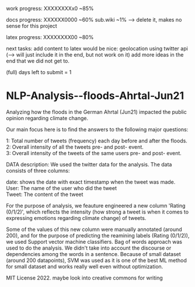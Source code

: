 work progress:
XXXXXXXXx0 ~85%

docs progress:
XXXXXX0000 ~60%
sub.wiki ~1% --> delete it, makes no sense for this project

latex progress:
XXXXXXXX00 ~80%

next tasks: add content to latex
would be nice: geolocation using twitter api (--> will just include it in the end, but not work on it)
add more ideas in the end that we did not get to.

(full) days left to submit = 1
# NLP-Analysis--floods-Ahrtal-Jun21
Analyzing how the floods in the German Ahrtal (Jun21) impacted the public opinion regarding climate change.

Our main focus here is to find the answers to the following major questions:

1: Total number of tweets (frequency) each day before and after the floods.                                                                                       
2: Overall intensity of all the tweets pre- and post- event.                                                                                                
3: Overall intensity of the tweets of the same users pre- and post- event.


DATA description:
We used the twitter data for the analysis.
The data consists of three columns:

date: shows the date with exact timestamp when the tweet was made.                                                                                          
User: The name of the user who did the tweet                                                                                                                  
Tweet: The content of the tweet                                                                                                                               

For the purpose of analysis, we feauture engineered a new column 'Rating (0/1/2)', which reflects the intensity (how strong a tweet is when it comes to expressing emotions regarding climate change) of tweets.

Some of the values of this new column were manually annotated (around 200), and for the purpose of predicting the reamining labels (Rating (0/1/2)), we used Support vector machine classifiers. Bag of words approach was used to do the analysis. We didn't take into account the discourse or dependencies among the words in a sentence. Because of small dataset (around 200 datapoints), SVM was used as it is one of the best ML method for small dataset and works really well even without optimization.

MIT License 2022.
maybe look into creative commons for writing

